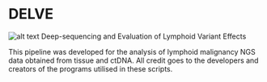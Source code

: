 # DELVE
![alt text](https://github.com/Trethewey/DELVE/blob/main/DELVE.jpg?raw=true)
 Deep-sequencing and Evaluation of Lymphoid Variant Effects

 This pipeline was developed for the analysis of lymphoid malignancy NGS data obtained from tissue and ctDNA.
 All credit goes to the developers and creators of the programs utilised in these scripts.
